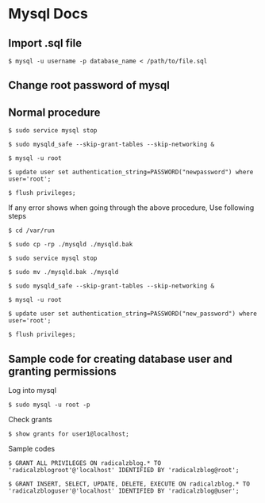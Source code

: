 # Mysql Docs

## Import .sql file

    $ mysql -u username -p database_name < /path/to/file.sql
    
## Change root password of mysql

## Normal procedure

    $ sudo service mysql stop
    
    $ sudo mysqld_safe --skip-grant-tables --skip-networking &
    
    $ mysql -u root
    
    $ update user set authentication_string=PASSWORD("newpassword") where user='root';
    
    $ flush privileges;
    
If any error shows when going through the above procedure, Use following steps

    $ cd /var/run
    
    $ sudo cp -rp ./mysqld ./mysqld.bak
    
    $ sudo service mysql stop
    
    $ sudo mv ./mysqld.bak ./mysqld
    
    $ sudo mysqld_safe --skip-grant-tables --skip-networking &
    
    $ mysql -u root

    $ update user set authentication_string=PASSWORD("new_password") where user='root';
    
    $ flush privileges;
    
## Sample code for creating database user and granting permissions

Log into mysql

    $ sudo mysql -u root -p 
    
Check grants

    $ show grants for user1@localhost;
    
Sample codes
    
    $ GRANT ALL PRIVILEGES ON radicalzblog.* TO 'radicalzblogroot'@'localhost' IDENTIFIED BY 'radicalzblog@root';
    
    $ GRANT INSERT, SELECT, UPDATE, DELETE, EXECUTE ON radicalzblog.* TO 'radicalzbloguser'@'localhost' IDENTIFIED BY 'radicalzblog@user';
    
    


    
    
    